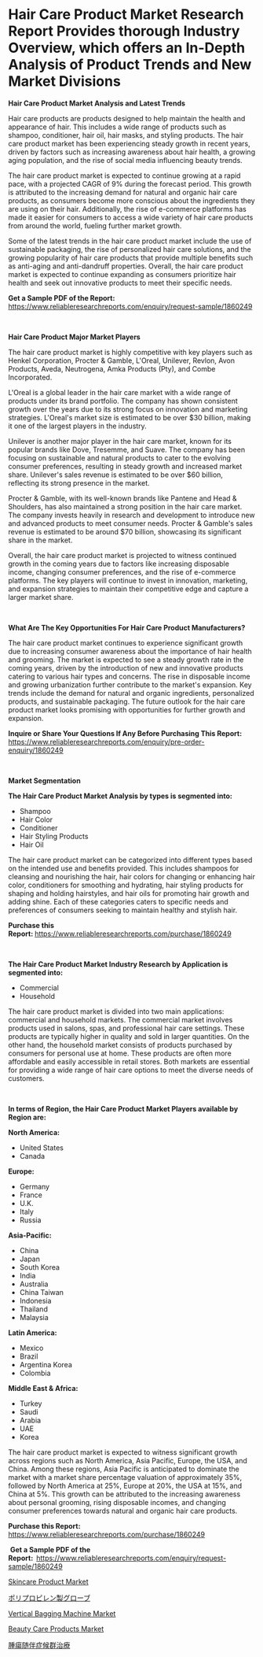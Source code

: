 <p><h1>Hair Care Product Market Research Report Provides thorough Industry Overview, which offers an In-Depth Analysis of Product Trends and New Market Divisions</h1></p><p><strong>Hair Care Product Market Analysis and Latest Trends</strong></p>
<p><p>Hair care products are products designed to help maintain the health and appearance of hair. This includes a wide range of products such as shampoo, conditioner, hair oil, hair masks, and styling products. The hair care product market has been experiencing steady growth in recent years, driven by factors such as increasing awareness about hair health, a growing aging population, and the rise of social media influencing beauty trends.</p><p>The hair care product market is expected to continue growing at a rapid pace, with a projected CAGR of 9% during the forecast period. This growth is attributed to the increasing demand for natural and organic hair care products, as consumers become more conscious about the ingredients they are using on their hair. Additionally, the rise of e-commerce platforms has made it easier for consumers to access a wide variety of hair care products from around the world, fueling further market growth.</p><p>Some of the latest trends in the hair care product market include the use of sustainable packaging, the rise of personalized hair care solutions, and the growing popularity of hair care products that provide multiple benefits such as anti-aging and anti-dandruff properties. Overall, the hair care product market is expected to continue expanding as consumers prioritize hair health and seek out innovative products to meet their specific needs.</p></p>
<p><strong>Get a Sample PDF of the Report:&nbsp;</strong> <a href="https://www.reliableresearchreports.com/enquiry/request-sample/1860249">https://www.reliableresearchreports.com/enquiry/request-sample/1860249</a></p>
<p>&nbsp;</p>
<p><strong>Hair Care Product Major Market Players</strong></p>
<p><p>The hair care product market is highly competitive with key players such as Henkel Corporation, Procter & Gamble, L'Oreal, Unilever, Revlon, Avon Products, Aveda, Neutrogena, Amka Products (Pty), and Combe Incorporated.</p><p>L'Oreal is a global leader in the hair care market with a wide range of products under its brand portfolio. The company has shown consistent growth over the years due to its strong focus on innovation and marketing strategies. L'Oreal's market size is estimated to be over $30 billion, making it one of the largest players in the industry.</p><p>Unilever is another major player in the hair care market, known for its popular brands like Dove, Tresemme, and Suave. The company has been focusing on sustainable and natural products to cater to the evolving consumer preferences, resulting in steady growth and increased market share. Unilever's sales revenue is estimated to be over $60 billion, reflecting its strong presence in the market.</p><p>Procter & Gamble, with its well-known brands like Pantene and Head & Shoulders, has also maintained a strong position in the hair care market. The company invests heavily in research and development to introduce new and advanced products to meet consumer needs. Procter & Gamble's sales revenue is estimated to be around $70 billion, showcasing its significant share in the market.</p><p>Overall, the hair care product market is projected to witness continued growth in the coming years due to factors like increasing disposable income, changing consumer preferences, and the rise of e-commerce platforms. The key players will continue to invest in innovation, marketing, and expansion strategies to maintain their competitive edge and capture a larger market share.</p></p>
<p>&nbsp;</p>
<p><strong>What Are The Key Opportunities For Hair Care Product Manufacturers?</strong></p>
<p><p>The hair care product market continues to experience significant growth due to increasing consumer awareness about the importance of hair health and grooming. The market is expected to see a steady growth rate in the coming years, driven by the introduction of new and innovative products catering to various hair types and concerns. The rise in disposable income and growing urbanization further contribute to the market's expansion. Key trends include the demand for natural and organic ingredients, personalized products, and sustainable packaging. The future outlook for the hair care product market looks promising with opportunities for further growth and expansion.</p></p>
<p><strong>Inquire or Share Your Questions If Any Before Purchasing This Report:</strong> <a href="https://www.reliableresearchreports.com/enquiry/pre-order-enquiry/1860249">https://www.reliableresearchreports.com/enquiry/pre-order-enquiry/1860249</a></p>
<p>&nbsp;</p>
<p><strong>Market Segmentation</strong></p>
<p><strong>The Hair Care Product Market Analysis by types is segmented into:</strong></p>
<p><ul><li>Shampoo</li><li>Hair Color</li><li>Conditioner</li><li>Hair Styling Products</li><li>Hair Oil</li></ul></p>
<p><p>The hair care product market can be categorized into different types based on the intended use and benefits provided. This includes shampoos for cleansing and nourishing the hair, hair colors for changing or enhancing hair color, conditioners for smoothing and hydrating, hair styling products for shaping and holding hairstyles, and hair oils for promoting hair growth and adding shine. Each of these categories caters to specific needs and preferences of consumers seeking to maintain healthy and stylish hair.</p></p>
<p><strong>Purchase this Report:&nbsp;</strong><a href="https://www.reliableresearchreports.com/purchase/1860249">https://www.reliableresearchreports.com/purchase/1860249</a></p>
<p>&nbsp;</p>
<p><strong>The Hair Care Product Market Industry Research by Application is segmented into:</strong></p>
<p><ul><li>Commercial</li><li>Household</li></ul></p>
<p><p>The hair care product market is divided into two main applications: commercial and household markets. The commercial market involves products used in salons, spas, and professional hair care settings. These products are typically higher in quality and sold in larger quantities. On the other hand, the household market consists of products purchased by consumers for personal use at home. These products are often more affordable and easily accessible in retail stores. Both markets are essential for providing a wide range of hair care options to meet the diverse needs of customers.</p></p>
<p>&nbsp;</p>
<p><strong>In terms of Region, the Hair Care Product Market Players available by Region are:</strong></p>
<p>
    <p> <strong> North America: </strong>
        <ul>
            <li>United States</li>
            <li>Canada</li>
        </ul>
        </p> 
    <p> <strong> Europe: </strong>
        <ul>
            <li>Germany</li>
            <li>France</li>
            <li>U.K.</li>
            <li>Italy</li>
            <li>Russia</li>
        </ul>
        </p> 
    <p> <strong> Asia-Pacific: </strong>
        <ul>
            <li>China</li>
            <li>Japan</li>
            <li>South Korea</li>
            <li>India</li>
            <li>Australia</li>
            <li>China Taiwan</li>
            <li>Indonesia</li>
            <li>Thailand</li>
            <li>Malaysia</li>
        </ul>
        </p> 
    <p> <strong> Latin America: </strong>
        <ul>
            <li>Mexico</li>
            <li>Brazil</li>
            <li>Argentina Korea</li>
            <li>Colombia</li>
        </ul>
        </p> 
    <p> <strong> Middle East & Africa: </strong>
        <ul>
            <li>Turkey</li>
            <li>Saudi</li>
            <li>Arabia</li>
            <li>UAE</li>
            <li>Korea</li>
        </ul>
    </p>
    </p>
<p><p>The hair care product market is expected to witness significant growth across regions such as North America, Asia Pacific, Europe, the USA, and China. Among these regions, Asia Pacific is anticipated to dominate the market with a market share percentage valuation of approximately 35%, followed by North America at 25%, Europe at 20%, the USA at 15%, and China at 5%. This growth can be attributed to the increasing awareness about personal grooming, rising disposable incomes, and changing consumer preferences towards natural and organic hair care products.</p></p>
<p><strong>Purchase this Report: </strong><a href="https://www.reliableresearchreports.com/purchase/1860249">https://www.reliableresearchreports.com/purchase/1860249</a></p>
<p>&nbsp;<strong>Get a Sample PDF of the Report:&nbsp;&nbsp;</strong><a href="https://www.reliableresearchreports.com/enquiry/request-sample/1860249">https://www.reliableresearchreports.com/enquiry/request-sample/1860249</a></p>
<p><strong></strong></p>
<p><p><a href="https://github.com/jaidynmorantestelletmjzya/Market-Research-Report-List-2/blob/main/skincare-product-market.md">Skincare Product Market</a></p><p><a href="https://github.com/moulafa/Market-Research-Report-List-1/blob/main/18852136135.md">ポリプロピレン製グローブ</a></p><p><a href="https://issuu.com/reportprime-2/docs/vertical-bagging-machine-market-size-2030.pptx">Vertical Bagging Machine Market</a></p><p><a href="https://github.com/ruddyyedelwadw/Market-Research-Report-List-1/blob/main/beauty-care-products-market.md">Beauty Care Products Market</a></p><p><a href="https://github.com/nxboeu02965442/Market-Research-Report-List-1/blob/main/35654596134.md">腫瘍随伴症候群治療</a></p></p>